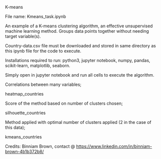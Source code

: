 K-means

File name: Kmeans_task.ipynb

An example of a K-means clustering algorithm, an effective unsupervised machine learning method. Groups data points together without needing target variable(s).

Country-data.csv file must be downloaded and stored in same directory as this ipynb file for the code to execute.

Installations required to run: python3, jupyter notebook, numpy, pandas, scikit-learn, matplotlib, seaborn.

Simply open in jupyter notebook and run all cells to execute the algorithm.

Correlations between many variables;

heatmap_countries

Score of the method based on number of clusters chosen;

silhouette_countries

Method applied with optimal number of clusters applied (2 in the case of this data);

kmeans_countries

Credits: Binniam Brown, contact @ https://www.linkedin.com/in/binniam-brown-4b1b372b8/
